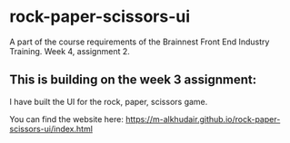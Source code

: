 # rock-paper-scissors-ui
 A part of the course requirements of the Brainnest Front End Industry Training. Week 4, assignment 2.
 
 ## This is building on the week 3 assignment:
 I have built the UI for the rock, paper, scissors game.

 You can find the website here: https://m-alkhudair.github.io/rock-paper-scissors-ui/index.html
